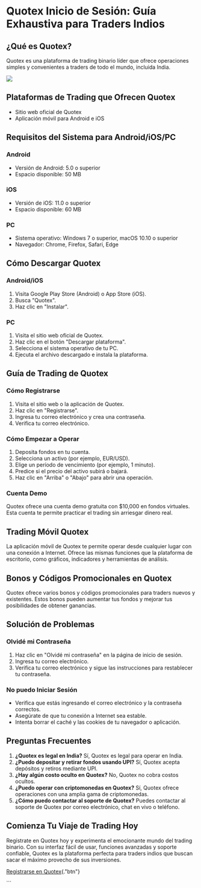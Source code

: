# Quotex Inicio de Sesión: Guía Exhaustiva para Traders Indios

## ¿Qué es Quotex?

Quotex es una plataforma de trading binario líder que ofrece operaciones
simples y convenientes a traders de todo el mundo, incluida India.

[![](https://static.quotex.io/files/4_en/300_250.jpg)](https://traff.sbs/brokerqxlid)

## Plataformas de Trading que Ofrecen Quotex

-   Sitio web oficial de Quotex
-   Aplicación móvil para Android e iOS

## Requisitos del Sistema para Android/iOS/PC

### Android

-   Versión de Android: 5.0 o superior
-   Espacio disponible: 50 MB

### iOS

-   Versión de iOS: 11.0 o superior
-   Espacio disponible: 60 MB

### PC

-   Sistema operativo: Windows 7 o superior, macOS 10.10 o superior
-   Navegador: Chrome, Firefox, Safari, Edge

## Cómo Descargar Quotex

### Android/iOS

1.  Visita Google Play Store (Android) o App Store (iOS).
2.  Busca "Quotex".
3.  Haz clic en "Instalar".

### PC

1.  Visita el sitio web oficial de Quotex.
2.  Haz clic en el botón "Descargar plataforma".
3.  Selecciona el sistema operativo de tu PC.
4.  Ejecuta el archivo descargado e instala la plataforma.

## Guía de Trading de Quotex

### Cómo Registrarse

1.  Visita el sitio web o la aplicación de Quotex.
2.  Haz clic en "Registrarse".
3.  Ingresa tu correo electrónico y crea una contraseña.
4.  Verifica tu correo electrónico.

### Cómo Empezar a Operar

1.  Deposita fondos en tu cuenta.
2.  Selecciona un activo (por ejemplo, EUR/USD).
3.  Elige un período de vencimiento (por ejemplo, 1 minuto).
4.  Predice si el precio del activo subirá o bajará.
5.  Haz clic en "Arriba" o "Abajo" para abrir una operación.

### Cuenta Demo

Quotex ofrece una cuenta demo gratuita con \$10,000 en fondos virtuales.
Esta cuenta te permite practicar el trading sin arriesgar dinero real.

## Trading Móvil Quotex

La aplicación móvil de Quotex te permite operar desde cualquier lugar
con una conexión a Internet. Ofrece las mismas funciones que la
plataforma de escritorio, como gráficos, indicadores y herramientas de
análisis.

## Bonos y Códigos Promocionales en Quotex

Quotex ofrece varios bonos y códigos promocionales para traders nuevos y
existentes. Estos bonos pueden aumentar tus fondos y mejorar tus
posibilidades de obtener ganancias.

## Solución de Problemas

### Olvidé mi Contraseña

1.  Haz clic en "Olvidé mi contraseña" en la página de inicio de
    sesión.
2.  Ingresa tu correo electrónico.
3.  Verifica tu correo electrónico y sigue las instrucciones para
    restablecer tu contraseña.

### No puedo Iniciar Sesión

-   Verifica que estás ingresando el correo electrónico y la contraseña
    correctos.
-   Asegúrate de que tu conexión a Internet sea estable.
-   Intenta borrar el caché y las cookies de tu navegador o aplicación.

## Preguntas Frecuentes

1.  **¿Quotex es legal en India?** Sí, Quotex es legal para operar en
    India.
2.  **¿Puedo depositar y retirar fondos usando UPI?** Sí, Quotex acepta
    depósitos y retiros mediante UPI.
3.  **¿Hay algún costo oculto en Quotex?** No, Quotex no cobra costos
    ocultos.
4.  **¿Puedo operar con criptomonedas en Quotex?** Sí, Quotex ofrece
    operaciones con una amplia gama de criptomonedas.
5.  **¿Cómo puedo contactar al soporte de Quotex?** Puedes contactar al
    soporte de Quotex por correo electrónico, chat en vivo o teléfono.

## Comienza Tu Viaje de Trading Hoy

Regístrate en Quotex hoy y experimenta el emocionante mundo del trading
binario. Con su interfaz fácil de usar, funciones avanzadas y soporte
confiable, Quotex es la plataforma perfecta para traders indios que
buscan sacar el máximo provecho de sus inversiones.

[Registrarse en
Quotex](\%22https://traff.sbs/brokerqxsignup\%22){."btn"}

\`\`\`

